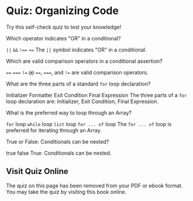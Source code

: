 # Quiz: Organizing Code

Try this self-check quiz to test your knowledge!

<quiz name="">
    <question>
        <p>Which operator indicates "OR" in a conditional?</p>
        <answer correct><code>||</code></answer>
        <answer><code>&&</code></answer>
        <answer><code>!==</code></answer>
        <answer><code><=</code></answer>
        <explanation>The <code>||</code> symbol indicates "OR" in a conditional.</explanation>
    </question>
    <question multiple>
        <p>Which are valid comparison operators in a conditional assertion?</p>
        <answer correct><code>==</code></answer>
        <answer correct><code>===</code></answer>
        <answer correct><code>!=</code></answer>
        <answer><code>@@</code></answer>
        <explanation><code>==</code>, <code>===</code>, and <code>!=</code> are valid comparison operators.</explanation>
    </question>
    <question multiple>
        <p>What are the three parts of a standard <code>for</code> loop declaration?</p>
        <answer correct>Initializer</answer>
        <answer>Formatter</answer>
        <answer correct>Exit Condition</answer>
        <answer correct>Final Expression</answer>
        <explanation>The three parts of a <code>for</code> loop declaration are: Initializer, Exit Condition, Final Expression.</explanation>
    </question>
    <question>
        <p>What is the preferred way to loop through an Array?</p>
        <answer><code>for</code> loop</answer>
        <answer ><code>while</code> loop</answer>
        <answer><code>list</code> loop</answer>
        <answer correct><code>for ... of</code> loop</answer>
        <explanation>The <code>for ... of</code> loop is preferred for iterating through an Array.</explanation>
    </question>
    <question>
        <p>True or False: Conditionals can be nested?</p>
        <answer correct>true</answer>
        <answer>false</answer>
        <explanation>True: Conditionals can be nested.</explanation>
    </question>  
</quiz>

<div class="no-quiz">
     <h2>Visit Quiz Online</h2>
     <p> 
         The quiz on this page has been removed from your PDF 
         or ebook format. You may take the quiz by visiting
         this book online.
     </p>
</div>
